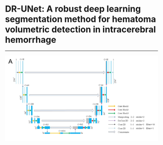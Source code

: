 # DR-UNet: A robust deep learning segmentation method for hematoma volumetric detection in intracerebral hemorrhage

------

![model structure](figures/Fig1.jpg)





